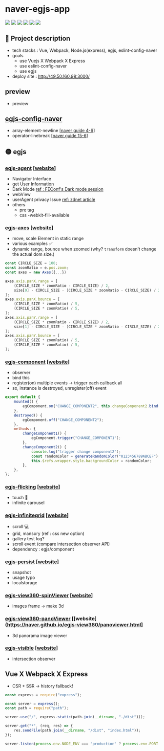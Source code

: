 # naver-egjs-app

![](https://img.shields.io/badge/-Vue-4FC08D?&logo=Vue.js&logoColor=white)
![](https://img.shields.io/badge/-Webpack-8DD6F9?&logo=Webpack&logoColor=white)
![](https://img.shields.io/badge/-Node.Js-339933?&logo=Node.js&logoColor=white)
![](https://img.shields.io/badge/-Express.Js-010101?&logo=Node.js&logoColor=white)
![](https://img.shields.io/badge/-NCP-4ABF4D)
![](https://img.shields.io/badge/-egjs-F6C720)

## 📝 Project description

- tech stacks : Vue, Webpack, Node.js(express), egjs, eslint-config-naver
- goals
  - use Vuejs X Webpack X Express
  - use eslint-config-naver
  - use egjs
- deploy site : http://49.50.160.98:3000/

## preview

- preview

## [egjs-config-naver](https://github.com/naver/eslint-config-naver)

- array-element-newline [[naver guide 4-6](https://github.com/naver/eslint-config-naver/blob/master/STYLE_GUIDE.md#arrays)]
- operator-linebreak [[naver guide 15-6](https://github.com/naver/eslint-config-naver/blob/master/STYLE_GUIDE.md#comparison-operators--equality)]

## 🟡 egjs

### [egjs-agent](https://github.com/naver/egjs-agent) [[website](https://naver.github.io/egjs-agent/)]

- Navigator Interface
- get User Information
- Dark Mode [ref : FEConf's Dark mode session](https://www.youtube.com/watch?v=ElsZ-v4Ow08)
- webView
- userAgent privacy Issue [ref: zdnet article](https://www.zdnet.com/article/google-to-phase-out-user-agent-strings-in-chrome/)
- others
  - pre tag
  - css -webkit-fill-available

### [egjs-axes](https://github.com/naver/egjs-axes) [[website](https://naver.github.io/egjs-axes/)]

- move, scale Element in static range
- various examples ✅
- dynamic range, bounce when zoomed (why? `transform` doesn't change the actual dom size.)

```js
const CIRCLE_SIZE = 100;
const zoomRatio = e.pos.zoom;
const axes = new Axes({...})

axes.axis.panX.range = [
	(CIRCLE_SIZE * zoomRatio - CIRCLE_SIZE) / 2,
	size[0] - CIRCLE_SIZE - (CIRCLE_SIZE * zoomRatio - CIRCLE_SIZE) / 2,
];
axes.axis.panX.bounce = [
	(CIRCLE_SIZE * zoomRatio) / 5,
	(CIRCLE_SIZE * zoomRatio) / 5,
];
axes.axis.panY.range = [
	(CIRCLE_SIZE * zoomRatio - CIRCLE_SIZE) / 2,
	size[1] - CIRCLE_SIZE - (CIRCLE_SIZE * zoomRatio - CIRCLE_SIZE) / 2,
];
axes.axis.panY.bounce = [
	(CIRCLE_SIZE * zoomRatio) / 5,
	(CIRCLE_SIZE * zoomRatio) / 5,
];
```

### [egjs-component](https://github.com/naver/egjs-component) [[website](https://naver.github.io/egjs-component/)]

- observer
- bind this
- register(on) multiple events -> trigger each callback all
- so, instance is destroyed, unregister(off) event

```js
export default {
	mounted() {
		egComponent.on("CHANGE_COMPONENT2", this.changeComponent2.bind(this));
	},
	destroyed() {
		egComponent.off("CHANGE_COMPONENT2");
	},
	methods: {
		changeComponent1() {
			egComponent.trigger("CHANGE_COMPONENT1");
		},
		changeComponent2() {
			console.log("trigger change component2");
			const randomColor = generateRandomColor("0123456789ABCEF");
			this.$refs.wrapper.style.backgroundColor = randomColor;
		},
	},
};
```

### [egjs-flicking](https://github.com/naver/egjs-flicking) [[website](https://naver.github.io/egjs-flicking/)]

- touch 📱
- infinite carousel

### [egjs-infinitegrid](https://github.com/naver/egjs-infinitegrid) [[website](https://naver.github.io/egjs-infinitegrid/)]

- scroll 💻
- grid, mansory (ref : css new option)
- gallery test log?
- scroll event (compare intersection observer API)
- dependency : egjs/component

### [egjs-persist](https://github.com/naver/egjs-persist) [[website](https://naver.github.io/egjs-persist/)]

- snapshot
- usage typo
- localstorage

### [egjs-view360-spinViewer](https://github.com/naver/egjs-view360) [[website](https://naver.github.io/egjs-view360/spinviewer.html)]

- images frame -> make 3d

### [egjs-view360-panoViewer](https://github.com/naver/egjs-view360) [[website](https://naver.github.io/egjs-view360/panoviewer.html]

- 3d panorama image viewer

### [egjs-visible](https://github.com/naver/egjs-visible) [[website](https://naver.github.io/egjs-visible/)]

- intersection observer

## Vue X Webpack X Express

- CSR + SSR -> history fallback!

```js
const express = require("express");

const server = express();
const path = require("path");

server.use("/", express.static(path.join(__dirname, "./dist")));

server.get("*", (req, res) => {
	res.sendFile(path.join(__dirname, "/dist", "index.html"));
});

server.listen(process.env.NODE_ENV === "production" ? process.env.PORT : 8080);
```
